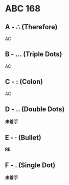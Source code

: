 # ABC 168

## A - ∴ (Therefore)

AC

## B - ... (Triple Dots)

AC

## C - : (Colon)

AC

## D - .. (Double Dots)

**未着手**

## E - ∙ (Bullet)

**RE**

## F - . (Single Dot)

**未着手**
